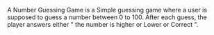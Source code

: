 A Number Guessing Game is a Simple guessing game where a user is supposed to guess a number between 0 to 100. After each guess, the player answers either " the number is higher or Lower or Correct ".
